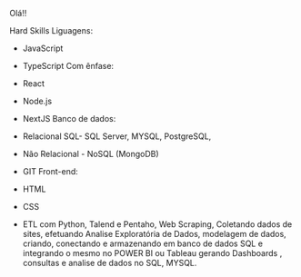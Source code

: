 Olá!!

Hard Skills
Liguagens:
- JavaScript
- TypeScript
Com ênfase:
- React
- Node.js
- NextJS
Banco de dados:
- Relacional SQL- SQL Server, MYSQL, PostgreSQL,
- Não Relacional - NoSQL (MongoDB)
- GIT
Front-end:
- HTML
- CSS

- ETL com Python, Talend e Pentaho, Web Scraping, Coletando dados de sites, efetuando Analise Exploratória de Dados, modelagem de dados, criando, conectando e armazenando em banco de dados SQL e integrando o mesmo no POWER BI ou Tableau gerando Dashboards , consultas e analise de dados no SQL, MYSQL.
